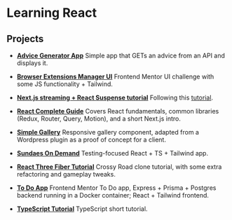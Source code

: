 # Learning React

## Projects

- [**Advice Generator App**](./advice_generator/)
  Simple app that GETs an advice from an API and displays it.

- [**Browser Extensions Manager UI**](./browser_extension_manager_ui/)
  Frontend Mentor UI challenge with some JS functionality + Tailwind.

- [**Next.js streaming + React Suspense tutorial**](./nextjs_streaming_tutorial)
  Following this [tutorial](https://www.freecodecamp.org/news/the-nextjs-15-streaming-handbook/).

- [**React Complete Guide**](./react_complete_guide/)
  Covers React fundamentals, common libraries (Redux, Router, Query, Motion), and a short Next.js intro.

- [**Simple Gallery**](./simple-gallery/)
  Responsive gallery component, adapted from a Wordpress plugin as a proof of concept for a client.

- [**Sundaes On Demand**](./sundaes-on-demand/)
  Testing-focused React + TS + Tailwind app.

- [**React Three Fiber Tutorial**](./three_fiber_tutorial/)
  Crossy Road clone tutorial, with some extra refactoring and gameplay tweaks.

- [**To Do App**](./todo_app/)
  Frontend Mentor To Do app, Express + Prisma + Postgres backend running in a Docker container;
  React + Tailwind frontend.

- [**TypeScript Tutorial**](./typescript_tutorial/)
  TypeScript short tutorial.
